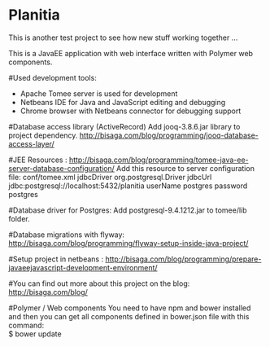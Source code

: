 # Planitia
This is another test project to see how new stuff working together ...

This is a JavaEE application with web interface written with Polymer web components.

#Used development tools:
- Apache Tomee server is used for development
- Netbeans IDE for Java and JavaScript editing and debugging
- Chrome browser with Netbeans connector for debugging support


#Database access library (ActiveRecord)
Add jooq-3.8.6.jar library to project dependency.
http://bisaga.com/blog/programming/jooq-database-access-layer/

#JEE Resources :
http://bisaga.com/blog/programming/tomee-java-ee-server-database-configuration/
Add this resource to server configuration file:  conf/tomee.xml
	<Resource id="jdbc/db" type="javax.sql.DataSource">
		jdbcDriver org.postgresql.Driver
		jdbcUrl jdbc:postgresql://localhost:5432/planitia
		userName postgres
		password postgres
	</Resource>	

#Database driver for Postgres:
Add postgresql-9.4.1212.jar to tomee/lib folder.

#Database migrations with flyway:
http://bisaga.com/blog/programming/flyway-setup-inside-java-project/

#Setup project in netbeans : 
http://bisaga.com/blog/programming/prepare-javaeejavascript-development-environment/


#You can find out more about this project on the blog: 
http://bisaga.com/blog/


#Polymer / Web components 
You need to have npm and bower installed and then you can get all components defined 
in bower.json file with this command:  
$ bower update 

